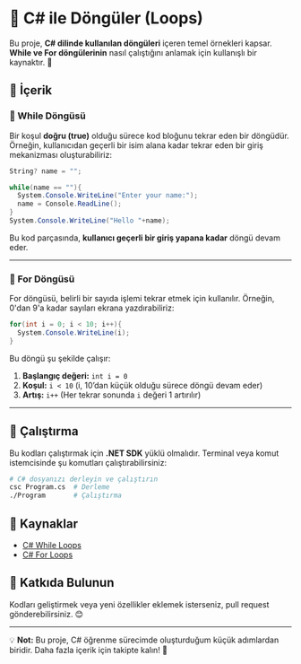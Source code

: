 # 🔁 C# ile Döngüler (Loops)

Bu proje, **C# dilinde kullanılan döngüleri** içeren temel örnekleri kapsar. **While ve For döngülerinin** nasıl çalıştığını anlamak için kullanışlı bir kaynaktır. 🔄

## 📌 İçerik

### 🔹 While Döngüsü
Bir koşul **doğru (true)** olduğu sürece kod bloğunu tekrar eden bir döngüdür. Örneğin, kullanıcıdan geçerli bir isim alana kadar tekrar eden bir giriş mekanizması oluşturabiliriz:

```csharp
String? name = "";

while(name == ""){
  System.Console.WriteLine("Enter your name:");
  name = Console.ReadLine();
}
System.Console.WriteLine("Hello "+name);
```
Bu kod parçasında, **kullanıcı geçerli bir giriş yapana kadar** döngü devam eder.

---

### 🔹 For Döngüsü
For döngüsü, belirli bir sayıda işlemi tekrar etmek için kullanılır. Örneğin, 0'dan 9'a kadar sayıları ekrana yazdırabiliriz:

```csharp
for(int i = 0; i < 10; i++){
  System.Console.WriteLine(i);
}
```
Bu döngü şu şekilde çalışır:
1. **Başlangıç değeri:** `int i = 0`
2. **Koşul:** `i < 10` (i, 10’dan küçük olduğu sürece döngü devam eder)
3. **Artış:** `i++` (Her tekrar sonunda `i` değeri 1 artırılır)

---

## 🎯 Çalıştırma
Bu kodları çalıştırmak için **.NET SDK** yüklü olmalıdır. Terminal veya komut istemcisinde şu komutları çalıştırabilirsiniz:
```sh
# C# dosyanızı derleyin ve çalıştırın
csc Program.cs  # Derleme
./Program       # Çalıştırma
```

## 📂 Kaynaklar
- [C# While Loops](https://learn.microsoft.com/en-us/dotnet/csharp/language-reference/keywords/while)
- [C# For Loops](https://learn.microsoft.com/en-us/dotnet/csharp/language-reference/keywords/for)

## 🚀 Katkıda Bulunun
Kodları geliştirmek veya yeni özellikler eklemek isterseniz, pull request gönderebilirsiniz. 😊

---
💡 **Not:** Bu proje, C# öğrenme sürecimde oluşturduğum küçük adımlardan biridir. Daha fazla içerik için takipte kalın! 🚀